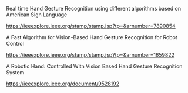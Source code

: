 Real time Hand Gesture Recognition using different algorithms based on American Sign Language

https://ieeexplore.ieee.org/stamp/stamp.jsp?tp=&arnumber=7890854


A Fast Algorithm for Vision-Based Hand Gesture Recognition for Robot Control

https://ieeexplore.ieee.org/stamp/stamp.jsp?tp=&arnumber=1659822

A Robotic Hand: Controlled With Vision Based Hand Gesture Recognition System

https://ieeexplore.ieee.org/document/9528192

